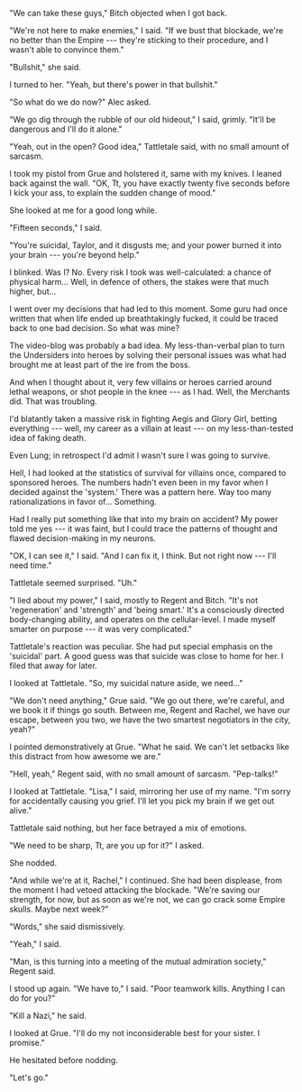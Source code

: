 "We can take these guys," Bitch objected when I got back.

"We're not here to make enemies," I said. "If we bust that blockade, we're no better
than the Empire --- they're sticking to their procedure, and I wasn't able to convince them."

"Bullshit," she said.

I turned to her. "Yeah, but there's power in that bullshit."

"So what do we do now?" Alec asked.

"We go dig through the rubble of our old hideout," I said, grimly. "It'll be dangerous
and I'll do it alone."

"Yeah, out in the open? Good idea," Tattletale said, with no small amount of sarcasm.

I took my pistol from Grue and holstered it, same with my knives. I leaned back against
the wall. "OK, Tt, you have exactly twenty five seconds before I kick your ass, to explain
the sudden change of mood."

She looked at me for a good long while.

"Fifteen seconds," I said.

"You're suicidal, Taylor, and it disgusts me; and your power
burned it into your brain --- you're beyond help."

I blinked. Was I? No. Every risk I took was well-calculated: a chance of physical
harm... Well, in defence of others, the stakes were that much higher, but...

I went over my decisions that had led to this moment. Some guru had once written
that when life ended up breathtakingly fucked, it could be traced back to one bad decision.
So what was mine?

The video-blog was probably a bad idea. My less-than-verbal plan to turn the Undersiders
into heroes by solving their personal issues was what had brought me at least part of the
ire from the boss.

And when I thought about it, very few villains or heroes carried around lethal weapons,
or shot people in the knee --- as I had. Well, the Merchants did. That was troubling.

I'd blatantly taken a massive risk in fighting Aegis and Glory Girl, betting everything
--- well, my career as a villain at least --- on my less-than-tested idea of faking death.

Even Lung; in retrospect I'd admit I wasn't sure I was going to survive.

Hell, I had looked at the statistics of survival for villains once, compared to sponsored heroes.
The numbers hadn't even been in my favor when I decided against the 'system.' There was
a pattern here. Way too many rationalizations in favor of... Something.

Had I really put something like that into my brain on accident? My power told me yes --- it
was faint, but I could trace the patterns of thought and flawed decision-making in my neurons.

"OK, I can see it," I said. "And I can fix it, I think. But not right now --- I'll need time."

Tattletale seemed surprised. "Uh."

"I lied about my power," I said, mostly to Regent and Bitch. "It's not 'regeneration' and 'strength'
and 'being smart.' It's a consciously directed body-changing ability, and operates on
the cellular-level. I made myself smarter on purpose --- it was very complicated."

Tattletale's reaction was peculiar. She had put special emphasis on the 'suicidal' part.
A good guess was that suicide was close to home for her. I filed that away for later.

I looked at Tattletale. "So, my suicidal nature aside, we need..."

"We don't need anything," Grue said. "We go out there, we're careful, and we book it if things go
south. Between me, Regent and Rachel, we have our escape, between you two, we have the two smartest
negotiators in the city, yeah?"

I pointed demonstratively at Grue. "What he said. We can't let setbacks like this distract from how awesome
we are."

"Hell, yeah," Regent said, with no small amount of sarcasm. "Pep-talks!"

I looked at Tattletale. "Lisa," I said, mirroring her use of my name. "I'm sorry for accidentally 
causing you grief. I'll let you pick my brain if we get out alive."

Tattletale said nothing, but her face betrayed a mix of emotions. 

"We need to be sharp, Tt, are you up for it?" I asked. 

She nodded. 

"And while we're at it, Rachel," I continued. She had been displease, from the moment I had 
vetoed attacking the blockade. "We're saving our strength, for now, but as soon as we're not, 
we can go crack some Empire skulls. Maybe next week?"

"Words," she said dismissively.

"Yeah," I said.

"Man, is this turning into a meeting of the mutual admiration society," Regent said. 

I stood up again. "We have to," I said. "Poor teamwork kills. Anything I can do for you?"

"Kill a Nazi," he said.

I looked at Grue. "I'll do my not inconsiderable best for your sister. I
promise."

He hesitated before nodding.

"Let's go."
